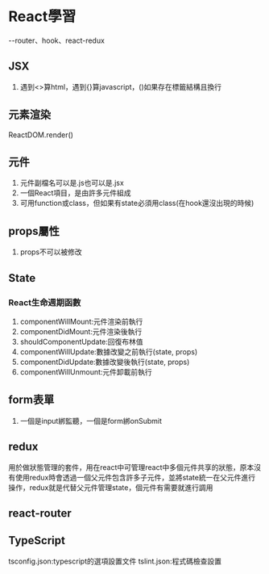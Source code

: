 # React學習

--router、hook、react-redux

## JSX
1. 遇到<>算html，遇到{}算javascript，()如果存在標籤結構且換行

## 元素渲染
ReactDOM.render()

## 元件
1. 元件副檔名可以是.js也可以是.jsx
2. 一個React項目，是由許多元件組成
3. 可用function或class，但如果有state必須用class(在hook還沒出現的時候)

## props屬性
1. props不可以被修改

## State

### React生命週期函數
1. componentWillMount:元件渲染前執行
2. componentDidMount:元件渲染後執行
3. shouldComponentUpdate:回復布林值
4. componentWillUpdate:數據改變之前執行(state, props)
5. componentDidUpdate:數據改變後執行(state, props)
6. componentWillUnmount:元件卸載前執行

## form表單
1. 一個是input綁監聽，一個是form綁onSubmit

## redux
用於做狀態管理的套件，用在react中可管理react中多個元件共享的狀態，原本沒有使用redux時會透過一個父元件包含許多子元件，並將state統一在父元件進行操作，redux就是代替父元件管理state，個元件有需要就進行調用

## react-router

## TypeScript
tsconfig.json:typescript的選項設置文件
tslint.json:程式碼檢查設置
